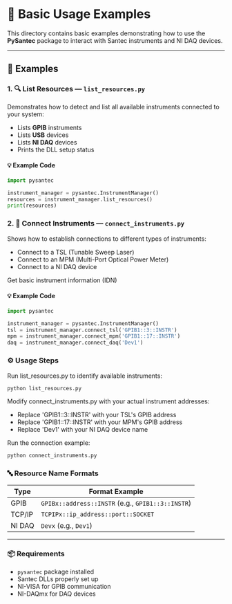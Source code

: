 # 📘 Basic Usage Examples

This directory contains basic examples demonstrating how to use the **PySantec** package to interact with Santec instruments and NI DAQ devices.

---

## 📂 Examples

### 1. 🔍 List Resources — `list_resources.py`

Demonstrates how to detect and list all available instruments connected to your system:

- Lists **GPIB** instruments  
- Lists **USB** devices  
- Lists **NI DAQ** devices  
- Prints the DLL setup status  

#### 💡 Example Code
```python
import pysantec

instrument_manager = pysantec.InstrumentManager()
resources = instrument_manager.list_resources()
print(resources)
```


### 2. 🔌 Connect Instruments — `connect_instruments.py`

Shows how to establish connections to different types of instruments:

- Connect to a TSL (Tunable Sweep Laser)
- Connect to an MPM (Multi-Port Optical Power Meter)
- Connect to a NI DAQ device

Get basic instrument information (IDN)

#### 💡 Example Code
```python
import pysantec

instrument_manager = pysantec.InstrumentManager()
tsl = instrument_manager.connect_tsl('GPIB1::3::INSTR')
mpm = instrument_manager.connect_mpm('GPIB1::17::INSTR')
daq = instrument_manager.connect_daq('Dev1')
```

### ⚙️ Usage Steps

Run list_resources.py to identify available instruments:

```bash
python list_resources.py
```

Modify connect_instruments.py with your actual instrument addresses:

- Replace 'GPIB1::3::INSTR' with your TSL's GPIB address
- Replace 'GPIB1::17::INSTR' with your MPM's GPIB address
- Replace 'Dev1' with your NI DAQ device name

Run the connection example:

```bash
python connect_instruments.py
```

### 🔤 Resource Name Formats

| Type    | Format Example                                    |
|---------|---------------------------------------------------|
| GPIB    | `GPIBx::address::INSTR` (e.g., `GPIB1::3::INSTR`) |
| TCP/IP  | `TCPIPx::ip_address::port::SOCKET`                |
| NI DAQ  | `Devx` (e.g., `Dev1`)                             |


---

### 📦 Requirements

- `pysantec` package installed
- Santec DLLs properly set up
- NI-VISA for GPIB communication
- NI-DAQmx for DAQ devices